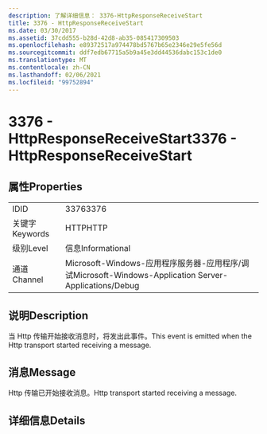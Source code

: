 ```yaml
---
description: 了解详细信息： 3376-HttpResponseReceiveStart
title: 3376 - HttpResponseReceiveStart
ms.date: 03/30/2017
ms.assetid: 37cdd555-b28d-42d8-ab35-085417309503
ms.openlocfilehash: e89372517a974478bd5767b65e2346e29e5fe56d
ms.sourcegitcommit: ddf7edb67715a5b9a45e3dd44536dabc153c1de0
ms.translationtype: MT
ms.contentlocale: zh-CN
ms.lasthandoff: 02/06/2021
ms.locfileid: "99752894"
---
```

# <a name="3376---httpresponsereceivestart"></a><span data-ttu-id="900ae-103">3376 - HttpResponseReceiveStart</span><span class="sxs-lookup"><span data-stu-id="900ae-103">3376 - HttpResponseReceiveStart</span></span>

## <a name="properties"></a><span data-ttu-id="900ae-104">属性</span><span class="sxs-lookup"><span data-stu-id="900ae-104">Properties</span></span>  
  
|||  
|-|-|  
|<span data-ttu-id="900ae-105">ID</span><span class="sxs-lookup"><span data-stu-id="900ae-105">ID</span></span>|<span data-ttu-id="900ae-106">3376</span><span class="sxs-lookup"><span data-stu-id="900ae-106">3376</span></span>|  
|<span data-ttu-id="900ae-107">关键字</span><span class="sxs-lookup"><span data-stu-id="900ae-107">Keywords</span></span>|<span data-ttu-id="900ae-108">HTTP</span><span class="sxs-lookup"><span data-stu-id="900ae-108">HTTP</span></span>|  
|<span data-ttu-id="900ae-109">级别</span><span class="sxs-lookup"><span data-stu-id="900ae-109">Level</span></span>|<span data-ttu-id="900ae-110">信息</span><span class="sxs-lookup"><span data-stu-id="900ae-110">Informational</span></span>|  
|<span data-ttu-id="900ae-111">通道</span><span class="sxs-lookup"><span data-stu-id="900ae-111">Channel</span></span>|<span data-ttu-id="900ae-112">Microsoft-Windows-应用程序服务器-应用程序/调试</span><span class="sxs-lookup"><span data-stu-id="900ae-112">Microsoft-Windows-Application Server-Applications/Debug</span></span>|  
  
## <a name="description"></a><span data-ttu-id="900ae-113">说明</span><span class="sxs-lookup"><span data-stu-id="900ae-113">Description</span></span>  

 <span data-ttu-id="900ae-114">当 Http 传输开始接收消息时，将发出此事件。</span><span class="sxs-lookup"><span data-stu-id="900ae-114">This event is emitted when the Http transport started receiving a message.</span></span>  
  
## <a name="message"></a><span data-ttu-id="900ae-115">消息</span><span class="sxs-lookup"><span data-stu-id="900ae-115">Message</span></span>  

 <span data-ttu-id="900ae-116">Http 传输已开始接收消息。</span><span class="sxs-lookup"><span data-stu-id="900ae-116">Http transport started receiving a message.</span></span>  
  
## <a name="details"></a><span data-ttu-id="900ae-117">详细信息</span><span class="sxs-lookup"><span data-stu-id="900ae-117">Details</span></span>
